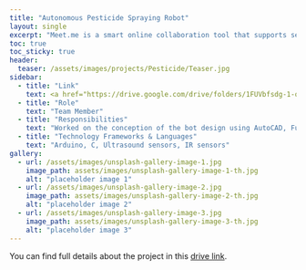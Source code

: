 ```yaml
---
title: "Autonomous Pesticide Spraying Robot"
layout: single
excerpt: "Meet.me is a smart online collaboration tool that supports seamless screen sharing and whiteboard features integrated with chat messaging system."
toc: true
toc_sticky: true
header:
  teaser: /assets/images/projects/Pesticide/Teaser.jpg
sidebar:
  - title: "Link"
    text: <a href="https://drive.google.com/drive/folders/1FUVbfsdg-1-q_SZsKyd26T_qvc01hWPf?usp=sharing">https://drive.google.com/drive/folders/1FUVbfsdg-1-q_SZsKyd26T_qvc01hWPf?usp=sharing</a>
  - title: "Role"
    text: "Team Member"
  - title: "Responsibilities"
    text: "Worked on the conception of the bot design using AutoCAD, Fusion 360. Designed and implemented the navigation system of the bot."
  - title: "Technology Frameworks & Languages"
    text: "Arduino, C, Ultrasound sensors, IR sensors"
gallery:
  - url: /assets/images/unsplash-gallery-image-1.jpg
    image_path: assets/images/unsplash-gallery-image-1-th.jpg
    alt: "placeholder image 1"
  - url: /assets/images/unsplash-gallery-image-2.jpg
    image_path: assets/images/unsplash-gallery-image-2-th.jpg
    alt: "placeholder image 2"
  - url: /assets/images/unsplash-gallery-image-3.jpg
    image_path: assets/images/unsplash-gallery-image-3-th.jpg
    alt: "placeholder image 3"
---
```


You can find full details about the project in this [drive link](https://drive.google.com/drive/folders/1FUVbfsdg-1-q_SZsKyd26T_qvc01hWPf?usp=sharing).
